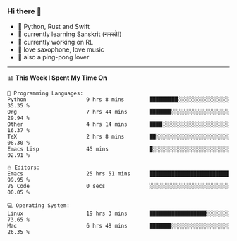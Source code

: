 ### Hi there 👋

- 📙 Python, Rust and Swift
- 🌱 currently learning Sanskrit (नमस्ते!)
- 🔭 currently working on RL
- 🎷 love saxophone, love music
- 🏓 also a ping-pong lover

<!--
**ZiqinGong/ZiqinGong** is a ✨ _special_ ✨ repository because its `README.md` (this file) appears on your GitHub profile.

Here are some ideas to get you started:

- 🔭 I’m currently working on ...
- 🌱 I’m currently learning ...
- 👯 I’m looking to collaborate on ...
- 🤔 I’m looking for help with ...
- 💬 Ask me about ...
- 📫 gongzq0301@sjtu.edu.cn
- 😄 Pronouns: ...
- ⚡ Fun fact: ...
-->

---

<!--START_SECTION:waka-->
📊 **This Week I Spent My Time On** 

```text
💬 Programming Languages: 
Python                   9 hrs 8 mins        █████████░░░░░░░░░░░░░░░░   35.35 % 
Org                      7 hrs 44 mins       ███████░░░░░░░░░░░░░░░░░░   29.94 % 
Other                    4 hrs 14 mins       ████░░░░░░░░░░░░░░░░░░░░░   16.37 % 
TeX                      2 hrs 8 mins        ██░░░░░░░░░░░░░░░░░░░░░░░   08.30 % 
Emacs Lisp               45 mins             █░░░░░░░░░░░░░░░░░░░░░░░░   02.91 % 

🔥 Editors: 
Emacs                    25 hrs 51 mins      █████████████████████████   99.95 % 
VS Code                  0 secs              ░░░░░░░░░░░░░░░░░░░░░░░░░   00.05 % 

💻 Operating System: 
Linux                    19 hrs 3 mins       ██████████████████░░░░░░░   73.65 % 
Mac                      6 hrs 48 mins       ███████░░░░░░░░░░░░░░░░░░   26.35 % 
```


<!--END_SECTION:waka-->
